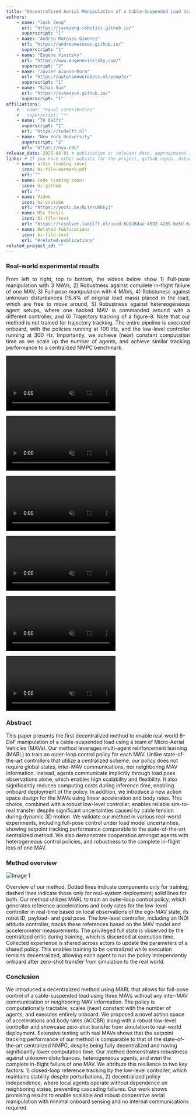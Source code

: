 ```yaml
---
title: "Decentralized Aerial Manipulation of a Cable-Suspended Load Using Multi-Agent Reinforcement Learning"
authors:
    - name: "Jack Zeng"
      url: "https://jackzeng-robotics.github.io/"
      superscript: "1"
    - name: "Andreu Matoses Gimenez"
      url: "https://andreumatoses.github.io/"
      superscript: "1"
    - name: "Eugene Vinitsky"
      url: "https://www.eugenevinitsky.com/"
      superscript: "2"
    - name: "Javier Alonso-Mora"
      url: "https://autonomousrobots.nl/people/"
      superscript: "1"
    - name: "Sihao Sun"
      url: "https://sihaosun.github.io/"
      superscript: "1"
affiliations:
    # - name: "Equal contribution"
    #   superscript: "*"
    - name: "TU Delft"
      superscript: "1"
      url: "https://tudelft.nl"
    - name: "New York University"
      superscript: "2"
      url: "https://nyu.edu"
release_date: 2025-08-01 # publication or relevant date, approximated if not sure. Just for display purposes and ordering.
links: # If you have other website for the project, github repos, datasets, etc. put it here. You can also add an icon from https://icons.getbootstrap.com/
    - name: arXiv (coming soon)
      icon: bi-file-earmark-pdf
      url: ""
    - name: Code (coming soon)
      icon: bi-github
      url: "" 
    - name: Video
      icon: bi-youtube
      url: "https://youtu.be/NLYVruRREyI"
    - name: MSc Thesis
      icon: bi-file-text
      url: "https://resolver.tudelft.nl/uuid:0e1d8dae-4592-4209-be5d-6aac10057491"
    - name: Related Publications
      icon: bi-file-text
      url: "#related-publications"
related_project_id: ""
---
```


<h3>Real-world experimental results</h3>
<p align="justify">
From left to right, top to bottom, the videos below show 1) Full-pose manipulation with 3 MAVs, 2) Robustness against complete in-flight failure of one MAV, 3) Full-pose manipulation with 4 MAVs, 4) Robstuness against unknown disturbances (15.4% of original load mass) placed in the load, which are free to move around, 5) Robustness against hetereogeneous agent setups, where one hacked MAV is commanded around with a different controller, and 6) Trajectory tracking of a figure-8. <span class="amr-color">Note that</span> our method is <span class="amr-color">not</span> trained for trajectory tracking. The entire pipeline is executed <span class="amr-color">onboard</span>, with the policies running at 100 Hz, and the low-level controller running at 300 Hz. Importantly, we achieve (near) <span class="amr-color">constant computation time</span> as we scale up the number of agents, and achieve similar tracking performance to a centralized NMPC benchmark.

</p>
<div class="row row-cols-1 row-cols-sm-2 row-cols-md-2 g-2">
  <div class="col">
    <div class="teaser-video d-flex justify-content-center">
      <div class="ratio ratio-16x9">
        <video id="teaser1" autoplay="" muted="" controls="" loop="" playsinline="">
          <source src="{% include fix_link.html link='/assets/images/papers/aerial-manipulation-marl/full_pose_3.mp4' %}" type="video/mp4">
        </video>
      </div>
    </div>
    <p align="center"> 
    </p>
  </div>
  <div class="col">
    <div class="teaser-video d-flex justify-content-center">
      <div class="ratio ratio-16x9">
        <video id="teaser2" autoplay="" muted="" controls="" loop="" playsinline="">
          <source src="{% include fix_link.html link='/assets/images/papers/aerial-manipulation-marl/failure_agent.mp4' %}" type="video/mp4">
        </video>
      </div>
    </div>
    <p align="center">
    </p>
  </div>
  <div class="col">
    <div class="teaser-video d-flex justify-content-center">
      <div class="ratio ratio-16x9">
        <video id="teaser3" autoplay="" muted="" controls="" loop="" playsinline="">
          <source src="{% include fix_link.html link='/assets/images/papers/aerial-manipulation-marl/full_pose_4.mp4' %}" type="video/mp4">
        </video>
      </div>
    </div>
    <p align="center">
    </p>
  </div>
  <div class="col">
    <div class="teaser-video d-flex justify-content-center">
      <div class="ratio ratio-16x9">
        <video id="teaser4" autoplay="" muted="" controls="" loop="" playsinline="">
          <source src="{% include fix_link.html link='/assets/images/papers/aerial-manipulation-marl/unknown_disturbances.mp4' %}" type="video/mp4">
        </video>
      </div>
    </div>
    <p align="center">
    </p>
  </div>
  <div class="col">
    <div class="teaser-video d-flex justify-content-center">
      <div class="ratio ratio-16x9">
        <video id="teaser5" autoplay="" muted="" controls="" loop="" playsinline="">
          <source src="{% include fix_link.html link='/assets/images/papers/aerial-manipulation-marl/heterogeneous_agent.mp4' %}" type="video/mp4">
        </video>
      </div>
    </div>
    <p align="center">
    </p>
  </div>
  <div class="col">
    <div class="teaser-video d-flex justify-content-center">
      <div class="ratio ratio-16x9">
        <video id="teaser6" autoplay="" muted="" controls="" loop="" playsinline="">
          <source src="{% include fix_link.html link='/assets/images/papers/aerial-manipulation-marl/trajectory_top.mp4' %}" type="video/mp4">
        </video>
      </div>
    </div>
    <p align="center">
    </p>
  </div>
</div>

<h3> Abstract </h3>
This paper presents the first decentralized method to enable real-world 6-DoF manipulation of a cable-suspended load using a team of Micro-Aerial Vehicles (MAVs). Our method leverages multi-agent reinforcement learning (MARL) to train an outer-loop control policy for each MAV. Unlike state-of-the-art controllers that utilize a centralized scheme, our policy does not require global states, inter-MAV communications, nor neighboring MAV information. Instead, agents communicate implicitly through load pose observations alone, which enables high scalability and flexibility. It also significantly reduces computing costs during inference time, enabling onboard deployment of the policy. In addition, we introduce a new action space design for the MAVs using linear acceleration and body rates. This choice, combined with a robust low-level controller, enables reliable sim-to-real transfer despite significant uncertainties caused by cable tension during dynamic 3D motion. We validate our method in various real-world experiments, including full-pose control under load model uncertainties, showing setpoint tracking performance comparable to the state-of-the-art centralized method. We also demonstrate cooperation amongst agents with heterogeneous control policies, and robustness to the complete in-flight loss of one MAV.

<h3> Method overview </h3>

<div class="image-grid text-center mb-1">
    <div class="row row-cols-1 row-cols-sm-2g-1">
      <div class="col">
        <img class="img-fluid object-fit-contain" src="{% include fix_link.html link='/assets/images/papers/aerial-manipulation-marl/method.png' %}" alt="Image 1" style="max-width: 100%; height: auto;">
      </div>
    </div>
  </div>
  <p class="text">
      Overview of our method. Dotted lines indicate components only for training; dashed lines indicate those only for real-system deployment; solid lines for both. Our method utilizes MARL to train an outer-loop control policy, which generates reference accelerations and body rates for the low-level controller in real-time based on local observations of the ego-MAV state, its robot ID, payload- and goal pose. The low-level controller, including an INDI attitude controller, tracks these references based on the MAV model and accelerometer measurements. The privileged full state is observed by the centralized critic during training, which is discarded at execution time. Collected experience is shared across actors to update the parameters of a shared policy. This enables training to be centralized while execution remains decentralized, allowing each agent to run the policy independently onboard after zero-shot transfer from simulation to the real world.
  </p>

<h3> Conclusion </h3>
We introduced a decentralized method using MARL that allows for full-pose control of a cable-suspended load using three MAVs without any inter-MAV communication or neighboring MAV information. The policy is computationally tractable, scales (near) constant with the number of agents, and executes entirely onboard. We proposed a novel action space of accelerations and body rates (ACCBR) along with a robust low-level controller and showcase zero-shot transfer from simulation to real-world deployment. Extensive testing with real MAVs shows that the setpoint tracking performance of our method is comparable to that of the state-of-the-art centralized NMPC, despite being fully decentralized and having significantly lower computation time. Our method demonstrates robustness against unknown disturbances, heterogeneous agents, and even the complete in-flight failure of one MAV. We attribute this resilience to two key factors: <span class="amr-color">1)</span> closed-loop reference tracking by the low-level controller, which maintains stability despite perturbations, <span class="amr-color">2)</span> decentralized policy independence, where local agents operate <span class="amr-color">without dependence on neighboring states</span>, preventing cascading failures. Our work shows promising results to enable scalable and robust cooperative aerial manipulation with minimal onboard sensing and no internal communications required.
